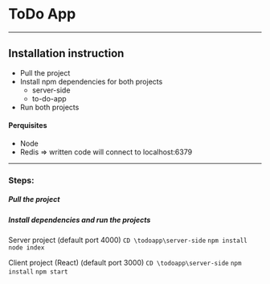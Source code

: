 # ToDo App

***

## Installation instruction

- Pull the project
- Install npm dependencies for both projects
    - server-side
    - to-do-app
- Run both projects

#### Perquisites

- Node
- Redis => written code will connect to localhost:6379

***

### Steps:
##### Pull the project

##### Install dependencies and run the projects
Server project (default port 4000)
`CD \todoapp\server-side`
`npm install`
`node index`

Client project (React) (default port 3000)
`CD \todoapp\server-side`
`npm install`
`npm start`
